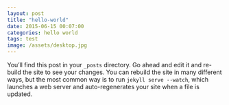 ```yaml
---
layout: post
title: "hello-world"
date: 2015-06-15 00:07:00
categories: hello world
tags: test
image: /assets/desktop.jpg
---
```

You’ll find this post in your `_posts` directory. Go ahead and edit it and re-build the site to see your changes. You can rebuild the site in many different ways, but the most common way is to run `jekyll serve --watch`, which launches a web server and auto-regenerates your site when a file is updated.
